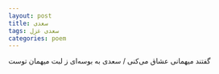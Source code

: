 ```yaml
---
layout: post
title: سعدی
tags: سعدی غزل
categories: poem
---
```


گفتند میهمانی عشاق می‌کنی / سعدی به بوسه‌ای ز لبت میهمان توست
